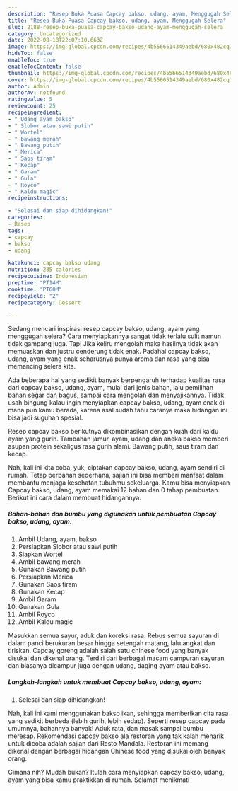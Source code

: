 ```yaml
---
description: "Resep Buka Puasa Capcay bakso, udang, ayam, Menggugah Selera"
title: "Resep Buka Puasa Capcay bakso, udang, ayam, Menggugah Selera"
slug: 2188-resep-buka-puasa-capcay-bakso-udang-ayam-menggugah-selera
category: Uncategorized
date: 2022-08-18T22:07:10.663Z
image: https://img-global.cpcdn.com/recipes/4b5566514349aebd/680x482cq70/capcay-bakso-udang-ayam-foto-resep-utama.jpg
hideToc: false
enableToc: true
enableTocContent: false
thumbnail: https://img-global.cpcdn.com/recipes/4b5566514349aebd/680x482cq70/capcay-bakso-udang-ayam-foto-resep-utama.jpg
cover: https://img-global.cpcdn.com/recipes/4b5566514349aebd/680x482cq70/capcay-bakso-udang-ayam-foto-resep-utama.jpg
author: Admin
authorAv: notfound
ratingvalue: 5
reviewcount: 25
recipeingredient:
- " Udang ayam bakso"
- " Slobor atau sawi putih"
- " Wortel"
- " bawang merah"
- " Bawang putih"
- " Merica"
- " Saos tiram"
- " Kecap"
- " Garam"
- " Gula"
- " Royco"
- " Kaldu magic"
recipeinstructions:

- "Selesai dan siap dihidangkan!"
categories:
- Resep
tags:
- capcay
- bakso
- udang

katakunci: capcay bakso udang 
nutrition: 235 calories
recipecuisine: Indonesian
preptime: "PT14M"
cooktime: "PT60M"
recipeyield: "2"
recipecategory: Dessert

---
```



Sedang mencari inspirasi resep capcay bakso, udang, ayam yang menggugah selera? Cara menyiapkannya sangat tidak terlalu sulit namun tidak gampang juga. Tapi Jika keliru mengolah maka hasilnya tidak akan memuaskan dan justru cenderung tidak enak. Padahal capcay bakso, udang, ayam yang enak seharusnya punya aroma dan rasa yang bisa memancing selera kita.


Ada beberapa hal yang sedikit banyak berpengaruh terhadap kualitas rasa dari capcay bakso, udang, ayam, mulai dari jenis bahan, lalu pemilihan bahan segar dan bagus, sampai cara mengolah dan menyajikannya. Tidak usah bingung kalau ingin menyiapkan capcay bakso, udang, ayam enak di mana pun kamu berada, karena asal sudah tahu caranya maka hidangan ini bisa jadi suguhan spesial.

Resep capcay bakso berikutnya dikombinasikan dengan kuah dari kaldu ayam yang gurih. Tambahan jamur, ayam, udang dan aneka bakso memberi asupan protein sekaligus rasa gurih alami. Bawang putih, saus tiram dan kecap.


Nah, kali ini kita coba, yuk, ciptakan capcay bakso, udang, ayam sendiri di rumah. Tetap berbahan sederhana, sajian ini bisa memberi manfaat dalam membantu menjaga kesehatan tubuhmu sekeluarga. Kamu bisa menyiapkan Capcay bakso, udang, ayam memakai 12 bahan dan 0 tahap pembuatan. Berikut ini cara dalam membuat hidangannya.

<!--inarticleads1-->

##### Bahan-bahan dan bumbu yang digunakan untuk pembuatan Capcay bakso, udang, ayam:

1. Ambil  Udang, ayam, bakso
1. Persiapkan  Slobor atau sawi putih
1. Siapkan  Wortel
1. Ambil  bawang merah
1. Gunakan  Bawang putih
1. Persiapkan  Merica
1. Gunakan  Saos tiram
1. Gunakan  Kecap
1. Ambil  Garam
1. Gunakan  Gula
1. Ambil  Royco
1. Ambil  Kaldu magic


Masukkan semua sayur, aduk dan koreksi rasa. Rebus semua sayuran di dalam panci berukuran besar hingga setengah matang, lalu angkat dan tiriskan. Capcay goreng adalah salah satu chinese food yang banyak disukai dan dikenal orang. Terdiri dari berbagai macam campuran sayuran dan biasanya dicampur juga dengan udang, daging ayam atau bakso. 

<!--inarticleads2-->

##### Langkah-langkah untuk membuat Capcay bakso, udang, ayam:


1. Selesai dan siap dihidangkan!

Nah, kali ini kami menggunakan bakso ikan, sehingga memberikan cita rasa yang sedikit berbeda (lebih gurih, lebih sedap). Seperti resep capcay pada umumnya, bahannya banyak! Aduk rata, dan masak sampai bumbu meresap. Rekomendasi capcay bakso ala restoran yang tak kalah menarik untuk dicoba adalah sajian dari Resto Mandala. Restoran ini memang dikenal dengan berbagai hidangan Chinese food yang disukai oleh banyak orang. 

Gimana nih? Mudah bukan? Itulah cara menyiapkan capcay bakso, udang, ayam yang bisa kamu praktikkan di rumah. Selamat menikmati
